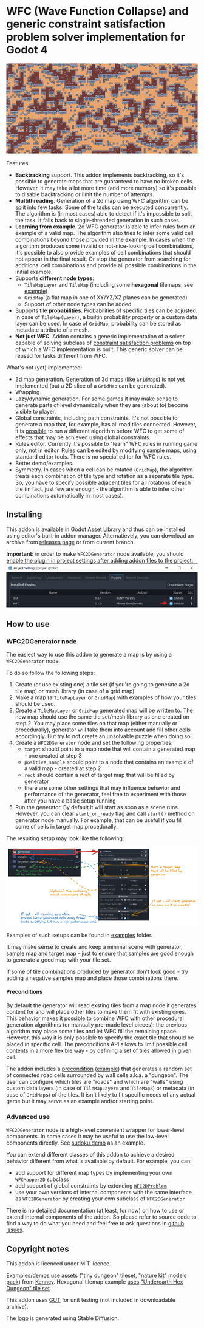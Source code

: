 # WFC (Wave Function Collapse) and generic constraint satisfaction problem solver implementation for Godot 4

![Screenshot of generated tile map](screenshots/2d-tilemap-0.png)

Features:
- **Backtracking** support.
  This addon implements backtracking, so it's possible to generate maps that are guaranteed to have no broken cells.
  However, it may take a lot more time (and more memory) so it's possible to disable backtracking or limit the number of attempts.
- **Multithreading**.
  Generation of a 2d map using WFC algorithm can be split into few tasks.
  Some of the tasks can be executed concurrently.
  The algorithm is (in most cases) able to detect if it's impossible to split the task.
  It falls back to single-threaded generation in such cases.
- **Learning from example**.
  2d WFC generator is able to infer rules from an example of a valid map.
  The algorithm also tries to infer some valid cell combinations beyond those provided in the example.
  In cases when the algorithm produces some invalid or not-nice-looking cell combinations, it's possible to also provide examples of cell combinations that should not appear in the final result.
  Or stop the generator from searching for additional cell combinations and provide all possible combinations in the initial example.
- Supports **different node types**:
	- `TileMapLayer` and `TileMap` (including some **hexagonal** tilemaps, see [example](addons/wfc/examples/demo_wfc_2d_hex_tilemap.tscn))
	- `GridMap` (a flat map in one of XY/YZ/XZ planes can be generated)
	- Support of other node types can be added.
- Supports tile **probabilities**.
  Probabilities of specific tiles can be adjusted.
  In case of `TileMap(Layer)`, a builtin probability property or a custom data layer can be used.
  In case of `GridMap`, probability can be stored as metadate attribute of a mesh.
- **Not just WFC**.
  Addon contains a generic implementation of a solver capable of solving subclass of [constraint satisfaction problems](https://en.wikipedia.org/wiki/Constraint_satisfaction_problem) on top of which a WFC implementation is built.
  This generic solver can be reused for tasks different from WFC.

What's not (yet) implemented:
- 3d map generation.
  Generation of 3d maps (like `GridMap`s) is not yet implemented (but a 2D slice of a `GridMap` can be generated).
- Wrapping.
- Lazy/dynamic generation.
  For some games it may make sense to generate parts of level dynamically when they are (about to) become visible to player.
- Global constraints, including path constraints.
  It's not possible to generate a map that, for example, has all road tiles connected.
  However, it is [possible](#preconditions) to run a different algorithm before WFC to get some of effects that may be achieved using global constraints.
- Rules editor.
  Currently it's possible to "learn" WFC rules in running game only, not in editor.
  Rules can be edited by modifying sample maps, using standard editor tools.
  There is no special editor for WFC rules.
- Better demo/examples.
- Symmetry.
  In cases when a cell can be rotated (`GridMap`), the algorithm treats each combination of tile type and rotation as a separate tile type.
  So, you have to specify possible adjacent tiles for all rotations of each tile (in fact, just few are enough - the algorithm is able to infer other combinations automatically in most cases).

## Installing

This addon is [available in Godot Asset Library](https://godotengine.org/asset-library/asset/1951) and thus can be installed using editor's built-in addon manager.
Alternatievely, you can download an archive from [releases page](https://github.com/AlexeyBond/godot-constraint-solving/releases) or from current branch.

**Important:** in order to make `WFC2DGenerator` node available, you should enable the plugin in project settings after adding addon files to the project:
![Screenshot of project settings dialog with plugin enabled](screenshots/enable_plugin.png)

## How to use

### WFC2DGenerator node

The easiest way to use this addon to generate a map is by using a `WFC2DGenerator` node.

To do so follow the following steps:

1. Create (or use existing one) a tile set (if you're going to generate a 2d tile map) or mesh library (in case of a grid map).
2. Make a map (a `TileMapLayer` or `GridMap`) with examples of how your tiles should be used.
3. Create a `TileMapLayer` or `GridMap` generated map will be written to.
   The new map should use the same tile set/mesh library as one created on step 2.
   You may place some tiles on that map (either manually or procedurally), generator will take them into account and fill other cells accordingly.
   But try to not create an unsolvable puzzle when doing so.
4. Create a `WFC2DGenerator` node and set the following properties:
   - `target` should point to a map node that will contain a generated map - one created at step 3
   - `positive_sample` should point to a node that contains an example of a valid map - created at step 2
   - `rect` should contain a rect of target map that will be filled by generator
   - there are some other settings that may influence behavior and performance of the generator, feel free to experiment with those after you have a basic setup running
5. Run the generator.
   By default it will start as soon as a scene runs.
   However, you can clear `start_on_ready` flag and call `start()` method on generator node manually.
   For example, that can be useful if you fill some of cells in target map procedurally.

The resulting setup may look like the following:

![Example of WFC2DGenerator setup](screenshots/example-01.png)

Examples of such setups can be found in [examples](addons/wfc/examples) folder.

It may make sense to create and keep a minimal scene with generator, sample map and target map - just to ensure that samples are good enough to generate a good map with your tile set.

If some of tile combinations produced by generator don't look good - try adding a negative samples map and place those combinations there.

#### Preconditions

By default the generator will read exsting tiles from a map node it generates content for and will place other tiles to make them fit with existing ones.
This behavior makes it possible to combine WFC with other procedural generation algorithms (or manually pre-made level pieces): the previous algorithm may place some tiles and let WFC fill the remaining space.
However, this way it is only possible to specify the exact tile that should be placed in specific cell.
The preconditions API allows to limit possible cell contents in a more flexible way - by defining a set of tiles allowed in given cell.

The addon includes a [precondition](addons/wfc/problems/2d/preconditions/precondition_2d_dungeon.gd) ([example](addons/wfc/examples/demo_wfc_2d_tilemap_dungeon.tscn)) that generates a random set of connected road cells surrounded by wall cells a.k.a. a "dungeon".
The user can configure which tiles are "roads" and which are "walls" using custom data layers (in case of `TileMapLayer`s and `TileMap`s) or metadata (in case of `GridMap`s) of the tiles.
It isn't likely to fit specific needs of any actual game but it may serve as an example and/or starting point.

### Advanced use

`WFC2DGenerator` node is a high-level convenient wrapper for lower-level components.
In some cases it may be useful to use the low-level components directly.
See [sudoku demo](addons/wfc/examples/demo_sudoku.tscn) as an example.

You can extend different classes of this addon to achieve a desired behavior different from what is available by default.
For example, you can:
- add support for different map types by implementing your own [`WFCMapper2D`](addons/wfc/problems/2d/mappers/mapper_2d.gd) subclass
- add support of global constraints by extending [`WFC2DProblem`](addons/wfc/problems/2d/problem_wfc_2d.gd)
- use your own versions of internal components with the same interface as `WFC2DGenerator` by creating your own subclass of `WFC2DGenerator`

There is no detailed documentation (at least, for now) on how to use or extend internal components of the addon.
So please refer to source code to find a way to do what you need and feel free to ask questions in [github issues](https://github.com/AlexeyBond/godot-constraint-solving/issues).

## Copyright notes

This addon is licenced under MIT licence.

Examples/demos use assets (["tiny dungeon" tileset](addons/wfc/examples/assets/kenney-tiny-dungeon), ["nature kit" models pack](addons/wfc/examples/assets/kenny-nature-kit)) from [Kenney](https://kenney.nl/).
Hexagonal tilemap example [uses](addons/wfc/examples/assets/Underearth) ["Underearth Hex Dungeon" tile set](https://opengameart.org/content/underearth-hex-dungeon). 

This addon uses [GUT](https://github.com/bitwes/Gut) for unit testing (not included in downloadable archive).

The [logo](./icon.png) is generated using Stable Diffusion.
